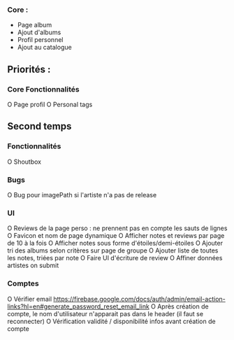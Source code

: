 ### Core :
- Page album
- Ajout d'albums
- Profil personnel
- Ajout au catalogue

## Priorités :

### Core Fonctionnalités
O Page profil
O Personal tags

## Second temps
### Fonctionnalités
O Shoutbox


### Bugs
O Bug pour imagePath si l'artiste n'a pas de release

### UI
O Reviews de la page perso : ne prennent pas en compte les sauts de lignes
O Favicon et nom de page dynamique
O Afficher notes et reviews par page de 10 à la fois
O Afficher notes sous forme d'étoiles/demi-étoiles
O Ajouter tri des albums selon critères sur page de groupe
O Ajouter liste de toutes les notes, triées par note
O Faire UI d'écriture de review
O Affiner données artistes on submit


### Comptes
O Vérifier email https://firebase.google.com/docs/auth/admin/email-action-links?hl=en#generate_password_reset_email_link
O Après création de compte, le nom d'utilisateur n'apparait pas dans le header (il faut se reconnecter)
O Vérification validité / disponibilité infos avant création de compte